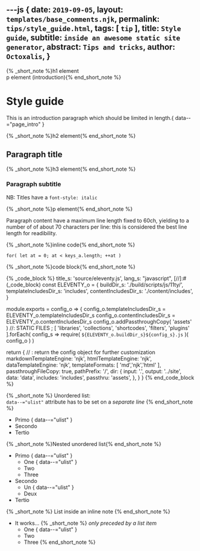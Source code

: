 ---js
{
  date:      `2019-09-05`,
  layout:    `templates/base_comments.njk`,
  permalink: `tips/style_guide.html`,
  tags:      [ `tip` ],
  title:     `Style guide`,
  subtitle:  `inside an awesome static site generator`,
  abstract:  `Tips and tricks`,
  author:    `Octoxalis`,
}
---
[comment]: # (======== Post ========)
{% _short_note %}h1 element<br>p element (introduction){% end_short_note %}

# Style guide

This is an introduction paragraph which should be limited in length.{ data--="page_intro" }

{% _short_note %}h2 element{% end_short_note %}

## Paragraph title

{% _short_note %}h3 element{% end_short_note %}

### Paragraph subtitle

NB: Titles have a `font-style: italic`

{% _short_note %}p element{% end_short_note %}

Paragraph content have a maximum line length fixed to 60ch, yielding to a number of  of about 70 characters per line: this is considered the best line length for readibility.

{% _short_note %}inline code{% end_short_note %}

`for( let at = 0; at < keys_a.length; ++at )`

{% _short_note %}code block{% end_short_note %}

{% _code_block %}
    title_s: 'source/eleventy.js',
    lang_s: "javascript",
[//]:#(_code_block)
const ELEVENTY_o =
{
  buildDir_s: './build/scripts/js/11ty/',
  templateIncludesDir_s: 'includes',
  contentIncludesDir_s: './content/includes',
}

module.exports = config_o =>
{
  config_o.templateIncludesDir_s = ELEVENTY_o.templateIncludesDir_s
  config_o.contentIncludesDir_s = ELEVENTY_o.contentIncludesDir_s
  config_o.addPassthroughCopy( 'assets' )    //: STATIC FILES
  ;
  [ 'libraries',
    'collections',
    'shortcodes',
    'filters',
    'plugins'
  ].forEach( config_s => require( `${ELEVENTY_o.buildDir_s}${config_s}.js` )( config_o ) )

  return {    // : return the config object for further customization
    markdownTemplateEngine: 'njk',
    htmlTemplateEngine:     'njk',
    dataTemplateEngine:     'njk',
    templateFormats:        [ 'md','njk','html' ],
    passthroughFileCopy:    true,
    pathPrefix:             '/',
    dir:
    {
      input:    '.',
      output:   '../site',
      data:     'data',
      includes: 'includes',
      passthru: 'assets',
    },
  }
}
{% end_code_block %}

{% _short_note %}
Unordered list:<br>
`data--="ulist"` attribute has to be set on a *separate line*
{% end_short_note %}
+ Primo
{ data--="ulist" }
+ Secondo
+ Tertio

{% _short_note %}Nested unordered list{% end_short_note %}
+ Primo
{ data--="ulist" }
  - One
{ data--="ulist" }
  - Two
  - Three
+ Secondo
  - Un
{ data--="ulist" }
  - Deux
+ Tertio

{% _short_note %}
List inside an inline note
{% end_short_note %}
- It works...
{% _short_note %}
 *only preceded by a list item*
  + One
{ data--="ulist" }
  + Two
  + Three
{% end_short_note %}

[comment]: # (======== Links ========)
